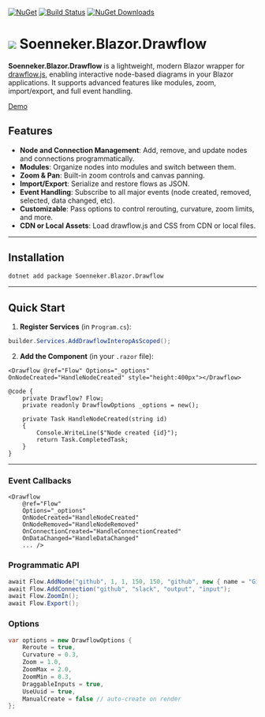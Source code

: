 [![NuGet](https://img.shields.io/nuget/v/soenneker.blazor.drawflow.svg?style=for-the-badge)](https://www.nuget.org/packages/soenneker.blazor.drawflow/)
[![Build Status](https://img.shields.io/github/actions/workflow/status/soenneker/soenneker.blazor.drawflow/publish-package.yml?style=for-the-badge)](https://github.com/soenneker/soenneker.blazor.drawflow/actions/workflows/publish-package.yml)
[![NuGet Downloads](https://img.shields.io/nuget/dt/soenneker.blazor.drawflow.svg?style=for-the-badge)](https://www.nuget.org/packages/soenneker.blazor.drawflow/)

# ![](https://user-images.githubusercontent.com/4441470/224455560-91ed3ee7-f510-4041-a8d2-3fc093025112.png) Soenneker.Blazor.Drawflow

**Soenneker.Blazor.Drawflow** is a lightweight, modern Blazor wrapper for [drawflow.js](https://github.com/jerosoler/Drawflow), enabling interactive node-based diagrams in your Blazor applications. It supports advanced features like modules, zoom, import/export, and full event handling.

[Demo](https://soenneker.github.io/soenneker.blazor.drawflow)


## Features

- **Node and Connection Management**: Add, remove, and update nodes and connections programmatically.
- **Modules**: Organize nodes into modules and switch between them.
- **Zoom & Pan**: Built-in zoom controls and canvas panning.
- **Import/Export**: Serialize and restore flows as JSON.
- **Event Handling**: Subscribe to all major events (node created, removed, selected, data changed, etc).
- **Customizable**: Pass options to control rerouting, curvature, zoom limits, and more.
- **CDN or Local Assets**: Load drawflow.js and CSS from CDN or local files.

---

## Installation

```bash
dotnet add package Soenneker.Blazor.Drawflow
```

---

## Quick Start

1. **Register Services** (in `Program.cs`):

```csharp
builder.Services.AddDrawflowInteropAsScoped();
```

2. **Add the Component** (in your `.razor` file):

```razor
<Drawflow @ref="Flow" Options="_options" OnNodeCreated="HandleNodeCreated" style="height:400px"></Drawflow>

@code {
    private Drawflow? Flow;
    private readonly DrawflowOptions _options = new();

    private Task HandleNodeCreated(string id)
    {
        Console.WriteLine($"Node created {id}");
        return Task.CompletedTask;
    }
}
```

---

### Event Callbacks

```razor
<Drawflow
    @ref="Flow"
    Options="_options"
    OnNodeCreated="HandleNodeCreated"
    OnNodeRemoved="HandleNodeRemoved"
    OnConnectionCreated="HandleConnectionCreated"
    OnDataChanged="HandleDataChanged"
    ... />
```

### Programmatic API

```csharp
await Flow.AddNode("github", 1, 1, 150, 150, "github", new { name = "GitHub" }, "<div>GitHub</div>");
await Flow.AddConnection("github", "slack", "output", "input");
await Flow.ZoomIn();
await Flow.Export();
```

### Options

```csharp
var options = new DrawflowOptions {
    Reroute = true,
    Curvature = 0.3,
    Zoom = 1.0,
    ZoomMax = 2.0,
    ZoomMin = 0.3,
    DraggableInputs = true,
    UseUuid = true,
    ManualCreate = false // auto-create on render
};
```